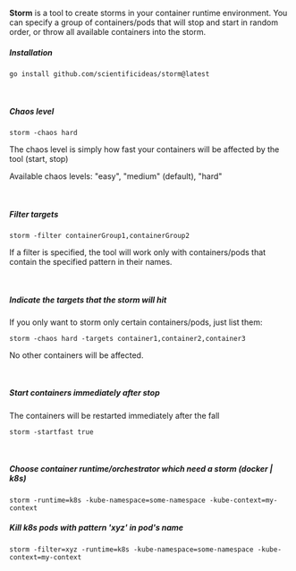 **Storm** is a tool to create storms in your container runtime environment. You can specify a group of containers/pods that will stop and start in random order, or throw all available containers into the storm.

##### Installation
```
go install github.com/scientificideas/storm@latest
```

<br />

##### Chaos level
```
storm -chaos hard 
```
The chaos level is simply how fast your containers will be affected by the tool (start, stop)

Available chaos levels: "easy", "medium" (default), "hard"

<br />

##### Filter targets
```
storm -filter containerGroup1,containerGroup2
```

If a filter is specified, the tool will work only with containers/pods that contain the specified pattern in their names.

<br />

##### Indicate the targets that the storm will hit
If you only want to storm only certain containers/pods, just list them:
```
storm -chaos hard -targets container1,container2,container3
```
No other containers will be affected.

<br />

##### Start containers immediately after stop
The containers will be restarted immediately after the fall
```
storm -startfast true
```

<br />

##### Choose container runtime/orchestrator which need a storm (docker | k8s)

```
storm -runtime=k8s -kube-namespace=some-namespace -kube-context=my-context
```

##### Kill k8s pods with pattern 'xyz' in pod's name

```
storm -filter=xyz -runtime=k8s -kube-namespace=some-namespace -kube-context=my-context
```
